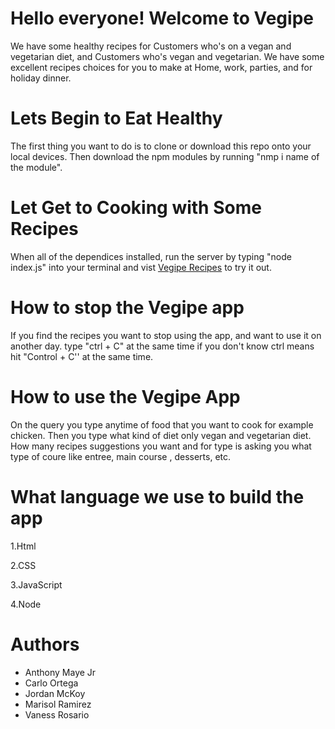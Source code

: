 # **Hello everyone! Welcome to Vegipe**
We have some healthy recipes for Customers who's on a vegan and vegetarian diet, and Customers who's vegan and vegetarian. We have some excellent recipes choices for you to make at Home, work, parties, and for holiday dinner.
# **Lets Begin to Eat Healthy**
The first thing you want to do is to clone or download this repo onto your local devices. Then download the npm modules by running "nmp i name of the module".

# **Let Get to Cooking with Some Recipes**
When all of the dependices installed, run the server by typing "node index.js" into your terminal and vist [Vegipe Recipes](http:localhost:8080) to try it out.
# **How to stop the Vegipe app**
If you find the recipes you want to stop using the app, and want to use it on another day. type "ctrl + C" at the same time if you don't know ctrl means hit "Control + C'' at the same time.
# **How to use the Vegipe App**
On the query you type anytime of food that you want to cook for example chicken. Then you type what kind of diet only vegan and vegetarian diet. How many recipes suggestions you want and for type is asking you what type of coure like entree, main course , desserts, etc.
# **What language we use to build the app**
1.Html

2.CSS

3.JavaScript

4.Node

# **Authors**
* Anthony Maye Jr
* Carlo Ortega
* Jordan McKoy
* Marisol Ramirez
* Vaness Rosario

